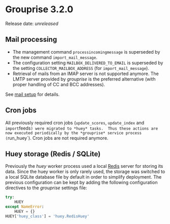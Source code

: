 # Grouprise 3.2.0

Release date: *unreleased*


## Mail processing

* The management command `processincomingmessage` is superseded by the new
  command `import_mail_message`.
* The configuration setting `MAILBOX_DELIVERED_TO_EMAIL` is superseded by the
  setting `COLLECTOR_MAILBOX_ADDRESS` (for `import_mail_message`).
* Retrieval of mails from an IMAP server is not supported anymore.
  The LMTP server provided by *grouprise* is the preferred alternative (with
  proper handling of CC and BCC addresses).

See [mail setup](../mail_setup) for details.


## Cron jobs

All previously required cron jobs (`update_scores`, `update_index` and
`import`feeds`) were migrated to *huey* tasks.  Thus these actions are now
executed periodically by the *grouprise* service process (`run_huey`).
Cron jobs are not required anymore.


## Huey storage (Redis / SQLite)

Previously the *huey* worker process used a local [Redis](https://redis.io/)
server for storing its data.
Since the huey worker is only rarely used, the storage was switched to a
local SQLite database file by default in order to simplify deployment.
The previous configuration can be kept by adding the following configuration
directives to the *grouprise* settings file:
```python
try:
    HUEY
except NameError:
    HUEY = {}
HUEY['huey_class'] = 'huey.RedisHuey'
```
